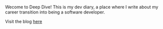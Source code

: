 Wecome to Deep Dive!
This is my dev diary, a place where I write about my career transition into being a software developer. 

Visit the blog [here](https://jacobnroman.github.io)
